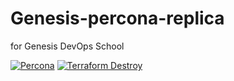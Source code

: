 # Genesis-percona-replica
for Genesis DevOps School 

[![Percona](https://github.com/spytliak/Genesis-percona-replica/actions/workflows/main.yml/badge.svg)](https://github.com/spytliak/Genesis-percona-replica/actions/workflows/main.yml)
[![Terraform Destroy](https://github.com/spytliak/Genesis-percona-replica/actions/workflows/destroy.yml/badge.svg)](https://github.com/spytliak/Genesis-percona-replica/actions/workflows/destroy.yml)